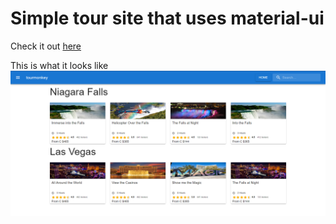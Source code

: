 # Simple tour site that uses material-ui

Check it out [here](https://venerable-fox-5b7623.netlify.app)

This is what it looks like
![alt text](pic.png)


